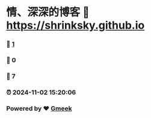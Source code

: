 # 情、深深的博客 :link: https://shrinksky.github.io 
### :page_facing_up: [1](https://shrinksky.github.io/tag.html) 
### :speech_balloon: 0 
### :hibiscus: 7 
### :alarm_clock: 2024-11-02 15:20:06 
### Powered by :heart: [Gmeek](https://github.com/Meekdai/Gmeek)
